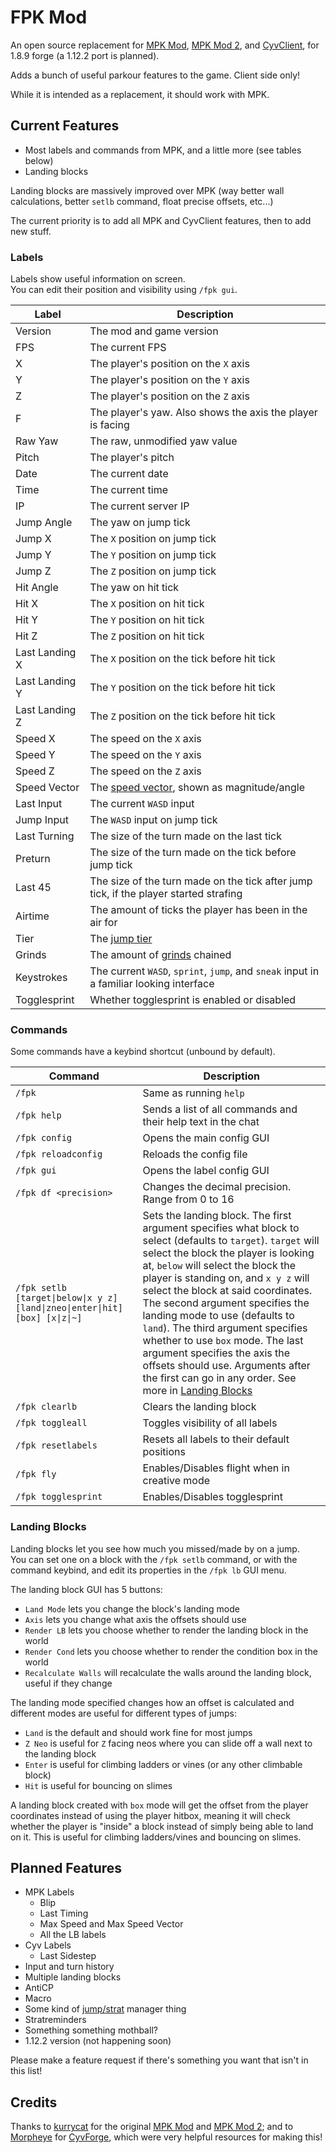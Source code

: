 # FPK Mod

An open source replacement for [MPK Mod](https://github.com/kurrycat2004/MpkMod), [MPK Mod 2](https://github.com/kurrycat2004/MPKMod_2), and [CyvClient](https://github.com/Morpheye/CyvClient),
for 1.8.9 forge (a 1.12.2 port is planned).

Adds a bunch of useful parkour features to the game. Client side only!

While it is intended as a replacement, it should work with MPK.

## Current Features

- Most labels and commands from MPK, and a little more (see tables below)
- Landing blocks

Landing blocks are massively improved over MPK
(way better wall calculations, better `setlb` command, float precise offsets, etc...)

The current priority is to add all MPK and CyvClient features, then to add new stuff.

### Labels

Labels show useful information on screen.<br>
You can edit their position and visibility using `/fpk gui`.

| Label          | Description                                                                             |
|----------------|-----------------------------------------------------------------------------------------|
| Version        | The mod and game version                                                                |
| FPS            | The current FPS                                                                         |
| X              | The player's position on the `X` axis                                                   |
| Y              | The player's position on the `Y` axis                                                   |
| Z              | The player's position on the `Z` axis                                                   |
| F              | The player's yaw. Also shows the axis the player is facing                              |
| Raw Yaw        | The raw, unmodified yaw value                                                           |
| Pitch          | The player's pitch                                                                      |
| Date           | The current date                                                                        |
| Time           | The current time                                                                        |
| IP             | The current server IP                                                                   |
| Jump Angle     | The yaw on jump tick                                                                    |
| Jump X         | The `X` position on jump tick                                                           |
| Jump Y         | The `Y` position on jump tick                                                           |
| Jump Z         | The `Z` position on jump tick                                                           |
| Hit Angle      | The yaw on hit tick                                                                     |
| Hit X          | The `X` position on hit tick                                                            |
| Hit Y          | The `Y` position on hit tick                                                            |
| Hit Z          | The `Z` position on hit tick                                                            |
| Last Landing X | The `X` position on the tick before hit tick                                            |
| Last Landing Y | The `Y` position on the tick before hit tick                                            |
| Last Landing Z | The `Z` position on the tick before hit tick                                            |
| Speed X        | The speed on the `X` axis                                                               |
| Speed Y        | The speed on the `Y` axis                                                               |
| Speed Z        | The speed on the `Z` axis                                                               |
| Speed Vector   | The [speed vector][vector], shown as magnitude/angle                                    |
| Last Input     | The current `WASD` input                                                                |
| Jump Input     | The `WASD` input on jump tick                                                           |
| Last Turning   | The size of the turn made on the last tick                                              |
| Preturn        | The size of the turn made on the tick before jump tick                                  |
| Last 45        | The size of the turn made on the tick after jump tick, if the player started strafing   |
| Airtime        | The amount of ticks the player has been in the air for                                  |
| Tier           | The [jump tier][tiers]                                                                  |
| Grinds         | The amount of [grinds][grinds] chained                                                  |
| Keystrokes     | The current `WASD`, `sprint`, `jump`, and `sneak` input in a familiar looking interface |
| Togglesprint   | Whether togglesprint is enabled or disabled                                             |

[vector]: https://en.wikipedia.org/wiki/Vector_(mathematics_and_physics)
[tiers]: https://www.mcpk.wiki/wiki/Tiers
[grinds]: https://www.mcpk.wiki/wiki/Jump_Cancel#Ceiling_Variant

### Commands

Some commands have a keybind shortcut (unbound by default).

| Command                                                                      | Description                                                                                                                                                                                                                                                                                                                                                                                                                                                                                                                                                              |
|------------------------------------------------------------------------------|--------------------------------------------------------------------------------------------------------------------------------------------------------------------------------------------------------------------------------------------------------------------------------------------------------------------------------------------------------------------------------------------------------------------------------------------------------------------------------------------------------------------------------------------------------------------------|
| `/fpk`                                                                       | Same as running `help`                                                                                                                                                                                                                                                                                                                                                                                                                                                                                                                                                   |
| `/fpk help`                                                                  | Sends a list of all commands and their help text in the chat                                                                                                                                                                                                                                                                                                                                                                                                                                                                                                             |
| `/fpk config`                                                                | Opens the main config GUI                                                                                                                                                                                                                                                                                                                                                                                                                                                                                                                                                |
| `/fpk reloadconfig`                                                          | Reloads the config file                                                                                                                                                                                                                                                                                                                                                                                                                                                                                                                                                  |
| `/fpk gui`                                                                   | Opens the label config GUI                                                                                                                                                                                                                                                                                                                                                                                                                                                                                                                                               |
| `/fpk df <precision>`                                                        | Changes the decimal precision. Range from 0 to 16                                                                                                                                                                                                                                                                                                                                                                                                                                                                                                                        |
| `/fpk setlb [target\|below\|x y z] [land\|zneo\|enter\|hit] [box] [x\|z\|~]` | Sets the landing block. The first argument specifies what block to select (defaults to `target`). `target` will select the block the player is looking at, `below` will select the block the player is standing on, and `x y z` will select the block at said coordinates. The second argument specifies the landing mode to use (defaults to `land`). The third argument specifies whether to use `box` mode. The last argument specifies the axis the offsets should use. Arguments after the first can go in any order. See more in [Landing Blocks](#Landing-Blocks) |
| `/fpk clearlb`                                                               | Clears the landing block                                                                                                                                                                                                                                                                                                                                                                                                                                                                                                                                                 |
| `/fpk toggleall`                                                             | Toggles visibility of all labels                                                                                                                                                                                                                                                                                                                                                                                                                                                                                                                                         |
| `/fpk resetlabels`                                                           | Resets all labels to their default positions                                                                                                                                                                                                                                                                                                                                                                                                                                                                                                                             |
| `/fpk fly`                                                                   | Enables/Disables flight when in creative mode                                                                                                                                                                                                                                                                                                                                                                                                                                                                                                                            |
| `/fpk togglesprint`                                                          | Enables/Disables togglesprint                                                                                                                                                                                                                                                                                                                                                                                                                                                                                                                                            |

### Landing Blocks

Landing blocks let you see how much you missed/made by on a jump.<br>
You can set one on a block with the `/fpk setlb` command, or with the command keybind,
and edit its properties in the `/fpk lb` GUI menu.

The landing block GUI has 5 buttons:

- `Land Mode` lets you change the block's landing mode
- `Axis` lets you change what axis the offsets should use
- `Render LB` lets you choose whether to render the landing block in the world
- `Render Cond` lets you choose whether to render the condition box in the world
- `Recalculate Walls` will recalculate the walls around the landing block, useful if they change

The landing mode specified changes how an offset is calculated
and different modes are useful for different types of jumps:

- `Land` is the default and should work fine for most jumps
- `Z Neo` is useful for `Z` facing neos where you can slide off a wall next to the landing block
- `Enter` is useful for climbing ladders or vines (or any other climbable block)
- `Hit` is useful for bouncing on slimes

A landing block created with `box` mode will get the offset from the player coordinates instead of using the player hitbox,
meaning it will check whether the player is "inside" a block instead of simply being able to land on it.
This is useful for climbing ladders/vines and bouncing on slimes.

## Planned Features

- MPK Labels
  - Blip
  - Last Timing
  - Max Speed and Max Speed Vector
  - All the LB labels
- Cyv Labels
  - Last Sidestep
- Input and turn history
- Multiple landing blocks
- AntiCP
- Macro
- Some kind of [jump/strat](https://github.com/kurrycat2004/MpkMod/issues/86) manager thing
- Stratreminders
- Something something mothball?
- 1.12.2 version (not happening soon)

Please make a feature request if there's something you want that isn't in this list!

## Credits

Thanks to [kurrycat](https://github.com/kurrycat2004) for the original [MPK Mod](https://github.com/kurrycat2004/MpkMod) and [MPK Mod 2](https://github.com/kurrycat2004/MPKMod_2);
and to [Morpheye](https://github.com/Morpheye) for [CyvForge](https://github.com/Morpheye/CyvForge),
which were very helpful resources for making this!
